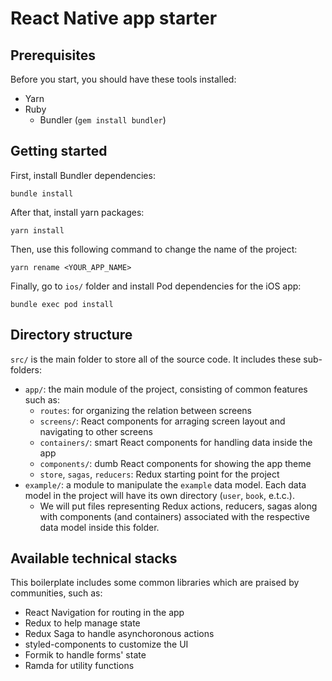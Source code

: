 # React Native app starter
## Prerequisites
Before you start, you should have these tools installed:
* Yarn
* Ruby
  * Bundler (`gem install bundler`)

## Getting started
First, install Bundler dependencies:
```
bundle install
```
After that, install yarn packages:
```
yarn install
```
Then, use this following command to change the name of the project:
```
yarn rename <YOUR_APP_NAME>
```
Finally, go to `ios/` folder and install Pod dependencies for the iOS app:
```
bundle exec pod install
```

## Directory structure
`src/` is the main folder to store all of the source code. It includes these sub-folders:
* `app/`: the main module of the project, consisting of common features such as: 
  * `routes`: for organizing the relation between screens
  * `screens/`: React components for arraging screen layout and navigating to other screens
  * `containers/`: smart React components for handling data inside the app
  * `components/`: dumb React components for showing the app theme
  * `store`, `sagas`, `reducers`: Redux starting point for the project
* `example/`: a module to manipulate the `example` data model. Each data model in the project will have its own directory (`user`, `book`, e.t.c.).
  * We will put files representing Redux actions, reducers, sagas along with components (and containers) associated with the respective data model inside this folder.

## Available technical stacks
This boilerplate includes some common libraries which are praised by communities, such as:
* React Navigation for routing in the app
* Redux to help manage state
* Redux Saga to handle asynchoronous actions
* styled-components to customize the UI
* Formik to handle forms' state
* Ramda for utility functions